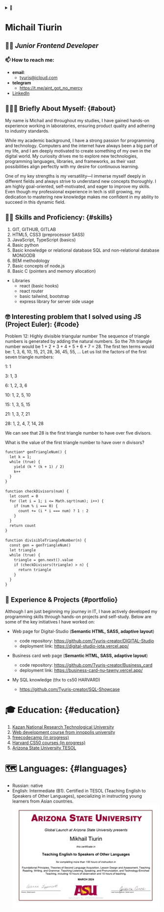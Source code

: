 <details>
  <summary>📜</summary>
  <ul>
    <li><a href="#about">Briefly About Myself</a></li>
    <li><a href="#skills">Skills and Proficiency</a></li>
    <li><a href="#portfolio">Experience & Projects</a></li>
    <li><a href="#education">Education</a></li>
    <li><a href="#languages">Languages</a></li>
  </ul>
</details>

# Michail Tiurin

## 🧑‍💻 _Junior Frontend Developer_

### **📫 How to reach me:**

- **email**:
  - <tyuris@icloud.com>
- **telegram**
  - <https://t.me/aint_got_no_mercy>
- [LinkedIn](https://www.linkedin.com/in/tyuris)

## 🙋🏻‍♂️ Briefly About Myself: {#about}

My name is Michail and throughout my studies, I have gained hands-on experience working in laboratories, ensuring product quality and adhering to industry standards.

While my academic background, I have a strong passion for programming and technology. Computers and the internet have always been a big part of my life, and I am deeply motivated to create something of my own in the digital world. My curiosity drives me to explore new technologies, programming languages, libraries, and frameworks, as their vast possibilities align perfectly with my desire for continuous learning.

One of my key strengths is my versatility—I immerse myself deeply in different fields and always strive to understand new concepts thoroughly. I am highly goal-oriented, self-motivated, and eager to improve my skills. Even though my professional experience in tech is still growing, my dedication to mastering new knowledge makes me confident in my ability to succeed in this dynamic field.

## 🤹🏻 Skills and Proficiency: {#skills}

1. GIT, GITHUB, GITLAB
2. HTML5, CSS3 (preprocessor SASS)
3. JavaScript, TypeScript (basics)
4. Basic python
5. Basic knowledge or relational database SQL and non-relational database MONGODB
6. BEM methodology
7. Basic concepts of node.js
8. Basic C (pointers and memory allocation)

- Libraries
  - react (basic hooks)
  - react router
  - basic tailwind, bootstrap
  - express library for server side usage

## 🤓 Interesting problem that I solved using JS (Project Euler): {#code}

Problem 12: Highly divisible triangular number
The sequence of triangle numbers is generated by adding the natural numbers. So the 7th triangle number would be 1 + 2 + 3 + 4 + 5 + 6 + 7 = 28. The first ten terms would be:
1, 3, 6, 10, 15, 21, 28, 36, 45, 55, ...
Let us list the factors of the first seven triangle numbers:

1: 1

3: 1, 3

6: 1, 2, 3, 6

10: 1, 2, 5, 10

15: 1, 3, 5, 15

21: 1, 3, 7, 21

28: 1, 2, 4, 7, 14, 28

We can see that 28 is the first triangle number to have over five divisors.

What is the value of the first triangle number to have over n divisors?

```
function* genTriangleNum() {
  let k = 1;
  while (true) {
    yield (k * (k + 1) / 2)
    k++
  }
}

function checkDivisors(num) {
  let count = 0
  for (let i = 1; i <= Math.sqrt(num); i++) {
    if (num % i === 0) {
      count += (i * i === num) ? 1 : 2
    }
  }
  return count
}

function divisibleTriangleNumber(n) {
  const gen = genTriangleNum()
  let triangle
  while (true) {
    triangle = gen.next().value
    if (checkDivisors(triangle) > n) {
      return triangle
    }
  }
}
```

## 💼 Experience & Projects {#portfolio}

Although I am just beginning my journey in IT, I have actively developed my programming skills through hands-on projects and self-study. Below are some of the key initiatives I have worked on:

- Web page for Digital-Studio (**Semantic HTML, SASS, adaptive layout**)
  - code repository: <https://github.com/Tyuris-creator/DIGITAL-Studio>
  - deployment link: <https://digital-studio-iota.vercel.app/>
- Business card web page (**Semantic HTML, SASS, adaptive layout**)

  - code repository: <https://github.com/Tyuris-creator/Business_card>
  - deployment link: <https://business-card-nu-tawny.vercel.app/>

- My SQL knowledge (thx to cs50 HARVARD)
  - <https://github.com/Tyuris-creator/SQL-Showcase>

# 🎓 Education: {#education}

1. [Kazan National Research Technological University](https://www.kstu.ru/knrtu/index_en.jsp)
2. [Web development course from innopolis university](https://innopolis.university/en/)
3. [freecodecamp (in progress)](https://www.freecodecamp.org/)
4. [Harvard CS50 courses (in progress)](https://cs50.harvard.edu/x/2025/)
5. [Arizona State University TESOL](https://www.coursera.org/account/accomplishments/professional-cert/DZ43YS2SRXWK?utm_source=ln&utm_medium=certificate&utm_content=cert_image&utm_campaign=sharing_cta&utm_product=prof)

# 🗺️ Languages: {#languages}

- Russian: native
- English: Intermediate (B1). Certified in TESOL (Teaching English to Speakers of Other Languages), specializing in instructing young learners from Asian countries.
  ![сертификат](./certificates/certificate.jpg)
